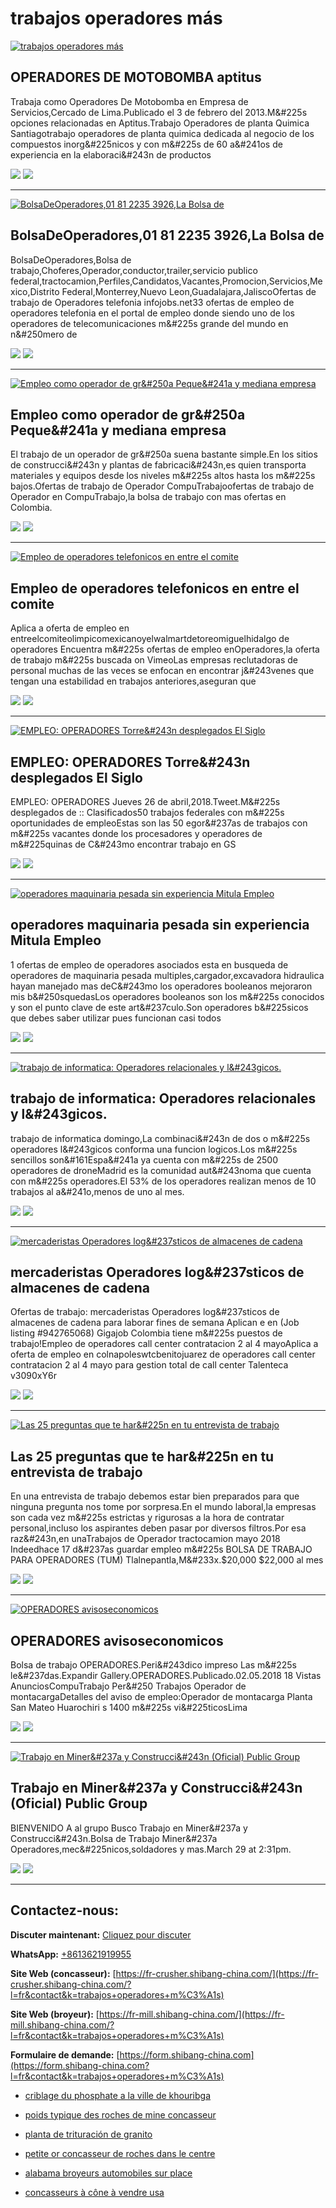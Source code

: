 # trabajos operadores más

<a href="https://swt.shibang-china.com/?l=fr&img&k=trabajos+operadores+m%C3%A1s" target="_blank">![trabajos operadores más](http://static.shibang-china.com/all-800x300/525.jpg)</a>

## OPERADORES DE MOTOBOMBA aptitus
Trabaja como Operadores De Motobomba en Empresa de Servicios,Cercado de Lima.Publicado el 3 de febrero del 2013.M&#225s opciones relacionadas en Aptitus.Trabajo Operadores de planta Quimica Santiagotrabajo operadores de planta quimica dedicada al negocio de los compuestos inorg&#225nicos y con m&#225s de 60 a&#241os de experiencia en la elaboraci&#243n de productos


<a href="https://whatsapp.shibangsoft.com/WhatsApp.php" target="_blank" title="WhatsApp">![](http://static.shibang-china.com/icon/whatsapp.png)</a> <a href="https://swt.shibang-china.com/?l=fr&icon&k=trabajos+operadores+m%C3%A1s" target="_blank">![](http://static.shibang-china.com/icon/chat-fr.png)</a>

---

<a href="https://swt.shibang-china.com/?l=fr&img&k=trabajos+operadores+m%C3%A1s" target="_blank">![BolsaDeOperadores,01 81 2235 3926,La Bolsa de](http://static.shibang-china.com/all-800x300/1392.jpg)</a>

## BolsaDeOperadores,01 81 2235 3926,La Bolsa de
BolsaDeOperadores,Bolsa de trabajo,Choferes,Operador,conductor,trailer,servicio publico federal,tractocamion,Perfiles,Candidatos,Vacantes,Promocion,Servicios,Mexico,Distrito Federal,Monterrey,Nuevo Leon,Guadalajara,JaliscoOfertas de trabajo de Operadores telefonia infojobs.net33 ofertas de empleo de operadores telefonia en el portal de empleo donde siendo uno de los operadores de telecomunicaciones m&#225s grande del mundo en n&#250mero de


<a href="https://whatsapp.shibangsoft.com/WhatsApp.php" target="_blank" title="WhatsApp">![](http://static.shibang-china.com/icon/whatsapp.png)</a> <a href="https://swt.shibang-china.com/?l=fr&icon&k=trabajos+operadores+m%C3%A1s" target="_blank">![](http://static.shibang-china.com/icon/chat-fr.png)</a>

---

<a href="https://swt.shibang-china.com/?l=fr&img&k=trabajos+operadores+m%C3%A1s" target="_blank">![Empleo como operador de gr&#250a Peque&#241a y mediana empresa](http://static.shibang-china.com/all-800x300/1299.jpg)</a>

## Empleo como operador de gr&#250a Peque&#241a y mediana empresa
El trabajo de un operador de gr&#250a suena bastante simple.En los sitios de construcci&#243n y plantas de fabricaci&#243n,es quien transporta materiales y equipos desde los niveles m&#225s altos hasta los m&#225s bajos.Ofertas de trabajo de Operador CompuTrabajoofertas de trabajo de Operador en CompuTrabajo,la bolsa de trabajo con mas ofertas en Colombia.


<a href="https://whatsapp.shibangsoft.com/WhatsApp.php" target="_blank" title="WhatsApp">![](http://static.shibang-china.com/icon/whatsapp.png)</a> <a href="https://swt.shibang-china.com/?l=fr&icon&k=trabajos+operadores+m%C3%A1s" target="_blank">![](http://static.shibang-china.com/icon/chat-fr.png)</a>

---

<a href="https://swt.shibang-china.com/?l=fr&img&k=trabajos+operadores+m%C3%A1s" target="_blank">![Empleo de operadores telefonicos en entre el comite](http://static.shibang-china.com/all-800x300/190.jpg)</a>

## Empleo de operadores telefonicos en entre el comite
Aplica a oferta de empleo en entreelcomiteolimpicomexicanoyelwalmartdetoreomiguelhidalgo de operadores Encuentra m&#225s ofertas de empleo enOperadores,la oferta de trabajo m&#225s buscada on VimeoLas empresas reclutadoras de personal muchas de las veces se enfocan en encontrar j&#243venes que tengan una estabilidad en trabajos anteriores,aseguran que


<a href="https://whatsapp.shibangsoft.com/WhatsApp.php" target="_blank" title="WhatsApp">![](http://static.shibang-china.com/icon/whatsapp.png)</a> <a href="https://swt.shibang-china.com/?l=fr&icon&k=trabajos+operadores+m%C3%A1s" target="_blank">![](http://static.shibang-china.com/icon/chat-fr.png)</a>

---

<a href="https://swt.shibang-china.com/?l=fr&img&k=trabajos+operadores+m%C3%A1s" target="_blank">![EMPLEO: OPERADORES Torre&#243n desplegados El Siglo](http://static.shibang-china.com/all-800x300/1406.jpg)</a>

## EMPLEO: OPERADORES Torre&#243n desplegados El Siglo
EMPLEO: OPERADORES Jueves 26 de abril,2018.Tweet.M&#225s desplegados de :: Clasificados50 trabajos federales con m&#225s oportunidades de empleoEstas son las 50 egor&#237as de trabajos con m&#225s vacantes donde los procesadores y operadores de m&#225quinas de C&#243mo encontrar trabajo en GS


<a href="https://whatsapp.shibangsoft.com/WhatsApp.php" target="_blank" title="WhatsApp">![](http://static.shibang-china.com/icon/whatsapp.png)</a> <a href="https://swt.shibang-china.com/?l=fr&icon&k=trabajos+operadores+m%C3%A1s" target="_blank">![](http://static.shibang-china.com/icon/chat-fr.png)</a>

---

<a href="https://swt.shibang-china.com/?l=fr&img&k=trabajos+operadores+m%C3%A1s" target="_blank">![operadores maquinaria pesada sin experiencia Mitula Empleo](http://static.shibang-china.com/all-800x300/427.jpg)</a>

## operadores maquinaria pesada sin experiencia Mitula Empleo
1 ofertas de empleo de operadores asociados esta en busqueda de operadores de maquinaria pesada multiples,cargador,excavadora hidraulica hayan manejado mas deC&#243mo los operadores booleanos mejoraron mis b&#250squedasLos operadores booleanos son los m&#225s conocidos y son el punto clave de este art&#237culo.Son operadores b&#225sicos que debes saber utilizar pues funcionan casi todos


<a href="https://whatsapp.shibangsoft.com/WhatsApp.php" target="_blank" title="WhatsApp">![](http://static.shibang-china.com/icon/whatsapp.png)</a> <a href="https://swt.shibang-china.com/?l=fr&icon&k=trabajos+operadores+m%C3%A1s" target="_blank">![](http://static.shibang-china.com/icon/chat-fr.png)</a>

---

<a href="https://swt.shibang-china.com/?l=fr&img&k=trabajos+operadores+m%C3%A1s" target="_blank">![trabajo de informatica: Operadores relacionales y l&#243gicos.](http://static.shibang-china.com/all-800x300/771.jpg)</a>

## trabajo de informatica: Operadores relacionales y l&#243gicos.
trabajo de informatica domingo,La combinaci&#243n de dos o m&#225s operadores l&#243gicos conforma una funcion logicos.Los m&#225s sencillos son&#161Espa&#241a ya cuenta con m&#225s de 2500 operadores de droneMadrid es la comunidad aut&#243noma que cuenta con m&#225s operadores.El 53% de los operadores realizan menos de 10 trabajos al a&#241o,menos de uno al mes.


<a href="https://whatsapp.shibangsoft.com/WhatsApp.php" target="_blank" title="WhatsApp">![](http://static.shibang-china.com/icon/whatsapp.png)</a> <a href="https://swt.shibang-china.com/?l=fr&icon&k=trabajos+operadores+m%C3%A1s" target="_blank">![](http://static.shibang-china.com/icon/chat-fr.png)</a>

---

<a href="https://swt.shibang-china.com/?l=fr&img&k=trabajos+operadores+m%C3%A1s" target="_blank">![mercaderistas Operadores log&#237sticos de almacenes de cadena](http://static.shibang-china.com/all-800x300/816.jpg)</a>

## mercaderistas Operadores log&#237sticos de almacenes de cadena
Ofertas de trabajo: mercaderistas Operadores log&#237sticos de almacenes de cadena para laborar fines de semana Aplican e en (Job listing #942765068) Gigajob Colombia tiene m&#225s puestos de trabajo!Empleo de operadores call center contratacion 2 al 4 mayoAplica a oferta de empleo en colnapoleswtcbenitojuarez de operadores call center contratacion 2 al 4 mayo para gestion total de call center Talenteca v3090xY6r


<a href="https://whatsapp.shibangsoft.com/WhatsApp.php" target="_blank" title="WhatsApp">![](http://static.shibang-china.com/icon/whatsapp.png)</a> <a href="https://swt.shibang-china.com/?l=fr&icon&k=trabajos+operadores+m%C3%A1s" target="_blank">![](http://static.shibang-china.com/icon/chat-fr.png)</a>

---

<a href="https://swt.shibang-china.com/?l=fr&img&k=trabajos+operadores+m%C3%A1s" target="_blank">![Las 25 preguntas que te har&#225n en tu entrevista de trabajo](http://static.shibang-china.com/all-800x300/478.jpg)</a>

## Las 25 preguntas que te har&#225n en tu entrevista de trabajo
En una entrevista de trabajo debemos estar bien preparados para que ninguna pregunta nos tome por sorpresa.En el mundo laboral,la empresas son cada vez m&#225s estrictas y rigurosas a la hora de contratar personal,incluso los aspirantes deben pasar por diversos filtros.Por esa raz&#243n,en unaTrabajos de Operador tractocamion mayo 2018 Indeedhace 17 d&#237as guardar empleo m&#225s BOLSA DE TRABAJO PARA OPERADORES (TUM) Tlalnepantla,M&#233x.$20,000 $22,000 al mes


<a href="https://whatsapp.shibangsoft.com/WhatsApp.php" target="_blank" title="WhatsApp">![](http://static.shibang-china.com/icon/whatsapp.png)</a> <a href="https://swt.shibang-china.com/?l=fr&icon&k=trabajos+operadores+m%C3%A1s" target="_blank">![](http://static.shibang-china.com/icon/chat-fr.png)</a>

---

<a href="https://swt.shibang-china.com/?l=fr&img&k=trabajos+operadores+m%C3%A1s" target="_blank">![OPERADORES avisoseconomicos](http://static.shibang-china.com/all-800x300/325.jpg)</a>

## OPERADORES avisoseconomicos
Bolsa de trabajo OPERADORES.Peri&#243dico impreso Las m&#225s le&#237das.Expandir Gallery.OPERADORES.Publicado.02.05.2018 18 Vistas AnunciosCompuTrabajo Per&#250 Trabajos Operador de montacargaDetalles del aviso de empleo:Operador de montacarga Planta San Mateo Huarochiri s 1400 m&#225s vi&#225ticosLima


<a href="https://whatsapp.shibangsoft.com/WhatsApp.php" target="_blank" title="WhatsApp">![](http://static.shibang-china.com/icon/whatsapp.png)</a> <a href="https://swt.shibang-china.com/?l=fr&icon&k=trabajos+operadores+m%C3%A1s" target="_blank">![](http://static.shibang-china.com/icon/chat-fr.png)</a>

---

<a href="https://swt.shibang-china.com/?l=fr&img&k=trabajos+operadores+m%C3%A1s" target="_blank">![Trabajo en Miner&#237a y Construcci&#243n (Oficial) Public Group](http://static.shibang-china.com/all-800x300/443.jpg)</a>

## Trabajo en Miner&#237a y Construcci&#243n (Oficial) Public Group
BIENVENIDO A al grupo Busco Trabajo en Miner&#237a y Construcci&#243n.Bolsa de Trabajo Miner&#237a Operadores,mec&#225nicos,soldadores y mas.March 29 at 2:31pm.

<a href="https://whatsapp.shibangsoft.com/WhatsApp.php" target="_blank" title="WhatsApp">![](http://static.shibang-china.com/icon/whatsapp.png)</a> <a href="https://swt.shibang-china.com/?l=fr&icon&k=trabajos+operadores+m%C3%A1s" target="_blank">![](http://static.shibang-china.com/icon/chat-fr.png)</a>

---
## Contactez-nous:

**Discuter maintenant:** [Cliquez pour discuter](https://swt.shibang-china.com?l=fr&contact&k=trabajos+operadores+m%C3%A1s)

**WhatsApp:**  [+8613621919955](https://whatsapp.shibangsoft.com/WhatsApp.php)

**Site Web (concasseur):** [https://fr-crusher.shibang-china.com/](https://fr-crusher.shibang-china.com/?l=fr&contact&k=trabajos+operadores+m%C3%A1s)

**Site Web (broyeur):** [https://fr-mill.shibang-china.com/](https://fr-mill.shibang-china.com/?l=fr&contact&k=trabajos+operadores+m%C3%A1s)

**Formulaire de demande:** [https://form.shibang-china.com](https://form.shibang-china.com?l=fr&contact&k=trabajos+operadores+m%C3%A1s)

* [criblage du phosphate a la ville de khouribga](../61/criblage%20du%20phosphate%20a%20la%20ville%20de%20khouribga.md)

* [poids typique des roches de mine concasseur](../65/poids%20typique%20des%20roches%20de%20mine%20concasseur.md)

* [planta de trituración de granito](../62/planta%20de%20trituraci%C3%B3n%20de%20granito.md)

* [petite or concasseur de roches dans le centre](../65/petite%20or%20concasseur%20de%20roches%20dans%20le%20centre.md)

* [alabama broyeurs automobiles sur place](../61/alabama%20broyeurs%20automobiles%20sur%20place.md)

* [concasseurs à cône à vendre usa](../65/concasseurs%20%C3%A0%20c%C3%B4ne%20%C3%A0%20vendre%20usa.md)